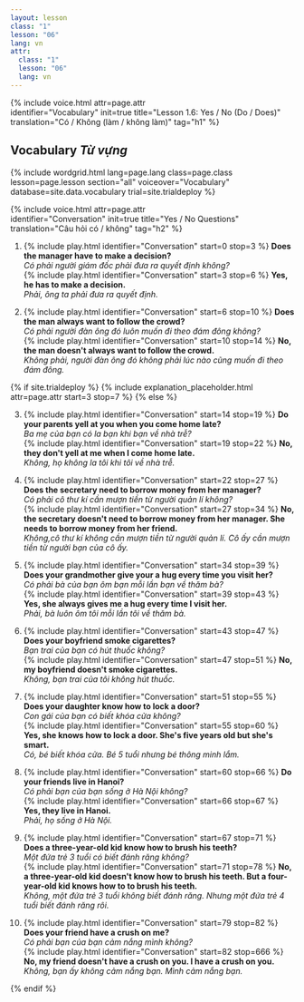 ```yaml
---
layout: lesson
class: "1"
lesson: "06"
lang: vn
attr:
  class: "1"
  lesson: "06"
  lang: vn
---
```


{%  include voice.html attr=page.attr  
	identifier="Vocabulary"  init=true
	title="Lesson 1.6: Yes / No (Do / Does)"        
	translation="Có / Không (làm / không làm)"
    tag="h1" %}

## Vocabulary   *Từ vựng*


{% include wordgrid.html lang=page.lang
		class=page.class 
		lesson=page.lesson 
		section="all"
		voiceover="Vocabulary" 
		database=site.data.vocabulary 
		trial=site.trialdeploy %}

{%  include voice.html attr=page.attr  
	identifier="Conversation"  init=true
	title="Yes / No Questions"        
	translation="Câu hỏi có / không"
    tag="h2" %}

1. {% include play.html identifier="Conversation" start=0 stop=3 %} **Does the manager have to make a decision?**    
*Có phải người giám đốc phải đưa ra quyết định không?*       
{% include play.html identifier="Conversation" start=3 stop=6 %} **Yes, he has to make a decision.**    
*Phải, ông ta phải đưa ra quyết định.*   
      
2. {% include play.html identifier="Conversation" start=6 stop=10 %} **Does the man always want to follow the crowd?**    
*Có phải người đàn ông đó luôn muốn đi theo đám đông không?*     
{% include play.html identifier="Conversation" start=10 stop=14 %} **No, the man doesn't always want to follow the crowd.**    
*Không phải, người đàn ông đó không phải lúc nào cũng muốn đi theo đám đông.*    

{% if site.trialdeploy %}
	{% include explanation_placeholder.html  attr=page.attr     start=3 stop=7 %}
	{% else %}

3. {% include play.html identifier="Conversation" start=14 stop=19 %} **Do your parents yell at you when you come home late?**   
*Ba mẹ của bạn có la bạn khi bạn về nhà trễ?*        
{% include play.html identifier="Conversation" start=19 stop=22 %} **No, they don't yell at me when I come home late.**    
*Không, họ không la tôi khi tôi về nhà trễ.*     

4. {% include play.html identifier="Conversation" start=22 stop=27 %} **Does the secretary need to borrow money from her manager?**    
*Có phải cô thư kí cần mượn tiền từ người quản lí không?*    
{% include play.html identifier="Conversation" start=27 stop=34 %} **No, the secretary doesn't need to borrow money from her manager. She needs to borrow money from her friend.**   
*Không,cô thư kí không cần mượn tiền từ người quản lí. Cô ấy cần mượn tiền từ người bạn của cô ấy.*   

5. {% include play.html identifier="Conversation" start=34 stop=39 %} **Does your grandmother give your a hug every time you visit her?**    
*Có phải bà của bạn ôm bạn mỗi lần bạn về thăm bà?*    
{% include play.html identifier="Conversation" start=39 stop=43 %} **Yes, she always gives me a hug every time I visit her.**    
*Phải, bà luôn ôm tôi mỗi lần tôi về thăm bà.*   

6. {% include play.html identifier="Conversation" start=43 stop=47 %} **Does your boyfriend smoke cigarettes?**   
*Bạn trai của bạn có hút thuốc không?*    
{% include play.html identifier="Conversation" start=47 stop=51 %} **No, my boyfriend doesn't smoke cigarettes.**   
*Không, bạn trai của tôi không hút thuốc.*   

7. {% include play.html identifier="Conversation" start=51 stop=55 %} **Does your daughter know how to lock a door?**    
*Con gái của bạn có biết khóa cửa không?*    
{% include play.html identifier="Conversation" start=55 stop=60 %} **Yes, she knows how to lock a door. She's five years old but she's smart.**   
*Có, bé biết khóa cửa. Bé 5 tuổi nhưng bé thông minh lắm.*   
  
8. {% include play.html identifier="Conversation" start=60 stop=66 %} **Do your friends live in Hanoi?**    
*Có phải bạn của bạn sống ở Hà Nội không?*    
{% include play.html identifier="Conversation" start=66 stop=67 %} **Yes, they live in Hanoi.**   
*Phải, họ sống ở Hà Nội.*   
  
9. {% include play.html identifier="Conversation" start=67 stop=71 %} **Does a three-year-old kid know how to brush his teeth?**    
*Một đứa trẻ 3 tuổi có biết đánh răng không?*    
{% include play.html identifier="Conversation" start=71 stop=78 %} **No, a three-year-old kid doesn't know how to brush his teeth. But a four-year-old kid knows how to to brush his teeth.**   
*Không, một đứa trẻ 3 tuổi không biết đánh răng. Nhưng một đứa trẻ 4 tuổi biết đánh răng rôi.*   
  
10. {% include play.html identifier="Conversation" start=79 stop=82 %} **Does your friend have a crush on me?**   
*Có phải bạn của bạn cảm nắng mình không?*   
{% include play.html identifier="Conversation" start=82 stop=666 %} **No, my friend doesn't have a crush on you. I have a crush on you.**   
*Không, bạn ấy không cảm nắng bạn. Mình cảm nắng bạn.*   
 

{% endif %}